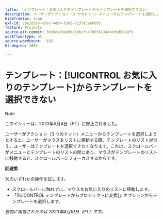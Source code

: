 ```yaml
---
title: 「テンプレート：お気に入りのテンプレートからテンプレートを選択できない」
description: ユーザーがアクション（3 つのドット）メニューからテンプレートを選択しようとすると、ユーザーがマウスをリストに移動する際、テンプレートのリストが消え、ユーザーはテンプレートを選択できなくなります。これは、スクロールバーがメニューとテンプレートのリストの間にあり、マウスがテンプレートのリストに移動すると、スクロールバーにフォーカスするからです。
hidefromtoc: true
exl-id: 2be285e6-c09c-4eb4-b383-7237a5ae6bbb
feature: Projects
source-git-commit: 3bb0ced6eeb5e53bcfc4706f4134d40d5d68a3f5
workflow-type: ht
source-wordcount: '181'
ht-degree: 100%

---
```


# テンプレート：[!UICONTROL お気に入りのテンプレート]からテンプレートを選択できない

>[!NOTE]
>
>このイシューは、2023年5月4日（PT）に修正されました。

ユーザーがアクション（3 つのドット）メニューからテンプレートを選択しようとすると、ユーザーがマウスをリストに移動する際、テンプレートのリストが消え、ユーザーはテンプレートを選択できなくなります。これは、スクロールバーがメニューとテンプレートのリストの間にあり、マウスがテンプレートのリストに移動すると、スクロールバーにフォーカスするからです。

**回避策**

次のいずれかの操作を試します。

* スクロールバーに触れずに、マウスをお気に入りのリストに移動します。
* 「[!UICONTROL テンプレートからプロジェクトに変換]」オプションからテンプレートを選択します。

_最初に報告されたのは 2023年4月10日（PT）です。_

